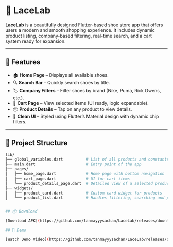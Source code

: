 # 👟 LaceLab

**LaceLab** is a beautifully designed Flutter-based shoe store app that offers users a modern and smooth shopping experience. It includes dynamic product listing, company-based filtering, real-time search, and a cart system ready for expansion.

---

## 📱 Features

- 🏠 **Home Page** – Displays all available shoes.
- 🔍 **Search Bar** – Quickly search shoes by title.
- 🏷️ **Company Filters** – Filter shoes by brand (Nike, Puma, Rick Owens, etc.).
- 🛒 **Cart Page** – View selected items (UI ready, logic expandable).
- 📦 **Product Details** – Tap on any product to view details.
- 🎨 **Clean UI** – Styled using Flutter’s Material design with dynamic chip filters.

---

## 🧱 Project Structure

```bash
lib/
├── global_variables.dart          # List of all products and constants
├── main.dart                      # Entry point of the app
├── pages/
│   ├── home_page.dart             # Home page with bottom navigation
│   ├── cart_page.dart             # UI for cart items
│   └── product_details_page.dart  # Detailed view of a selected product
├── widgets/
│   ├── product_card.dart          # Custom card widget for products
│   └── product_list.dart          # Handles filtering, searching and product UI


## 📦 Download

[Download APK](https://github.com/tanmayyysachan/LaceLab/releases/download/v1.0/app-release.apk)

## 🎥 Demo

[Watch Demo Video](https://github.com/tanmayyysachan/LaceLab/releases/download/v1.0/demo.mp4)

